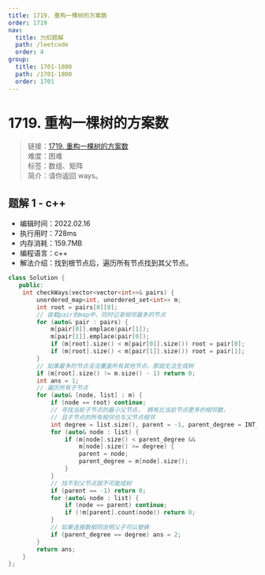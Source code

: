 ```yaml
---
title: 1719. 重构一棵树的方案数
order: 1719
nav:
  title: 力扣题解
  path: /leetcode
  order: 4
group:
  title: 1701-1800
  path: /1701-1800
  order: 1701
---
```


# 1719. 重构一棵树的方案数
    
> 链接：[1719. 重构一棵树的方案数](https://leetcode-cn.com/problems/number-of-ways-to-reconstruct-a-tree/)  
> 难度：困难  
> 标签：数组、矩阵  
> 简介：请你返回 ways。
      
## 题解 1 - c++
- 编辑时间：2022.02.16
- 执行用时：728ms
- 内存消耗：159.7MB
- 编程语言：c++
- 解法介绍：找到根节点后，遍历所有节点找到其父节点。
```c++
class Solution {
   public:
    int checkWays(vector<vector<int>>& pairs) {
        unordered_map<int, unordered_set<int>> m;
        int root = pairs[0][0];
        // 装载pair到map中，同时记录相邻最多的节点
        for (auto& pair : pairs) {
            m[pair[0]].emplace(pair[1]);
            m[pair[1]].emplace(pair[0]);
            if (m[root].size() < m[pair[0]].size()) root = pair[0];
            if (m[root].size() < m[pair[1]].size()) root = pair[1];
        }
        // 如果最多的节点没法覆盖所有其他节点，那就无法生成树
        if (m[root].size() != m.size() - 1) return 0;
        int ans = 1;
        // 遍历所有子节点
        for (auto& [node, list] : m) {
            if (node == root) continue;
            // 寻找当前子节点的最小父节点， 拥有比当前节点更多的相邻数，
            // 且子节点的所有相邻也与父节点相邻
            int degree = list.size(), parent = -1, parent_degree = INT_MAX;
            for (auto& node : list) {
                if (m[node].size() < parent_degree &&
                    m[node].size() >= degree) {
                    parent = node;
                    parent_degree = m[node].size();
                }
            }
            // 找不到父节点就不可能成树
            if (parent == -1) return 0;
            for (auto& node : list) {
                if (node == parent) continue;
                if (!m[parent].count(node)) return 0;
            }
            // 如果连接数相同说明父子可以替换
            if (parent_degree == degree) ans = 2;
        }
        return ans;
    }
};
```

      